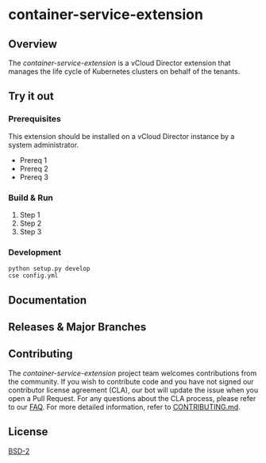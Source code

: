 

# container-service-extension

## Overview

The *container-service-extension* is a vCloud Director extension that manages the life cycle of Kubernetes clusters on behalf of the tenants.

## Try it out

### Prerequisites

This extension should be installed on a vCloud Director instance by a system administrator.

* Prereq 1
* Prereq 2
* Prereq 3

### Build & Run

1. Step 1
2. Step 2
3. Step 3

### Development

    python setup.py develop
    cse config.yml

## Documentation

## Releases & Major Branches

## Contributing

The *container-service-extension* project team welcomes contributions from the community. If you wish to contribute code and you have not
signed our contributor license agreement (CLA), our bot will update the issue when you open a Pull Request. For any
questions about the CLA process, please refer to our [FAQ](https://cla.vmware.com/faq). For more detailed information,
refer to [CONTRIBUTING.md](CONTRIBUTING.md).

## License

[BSD-2](LICENSE.txt)
